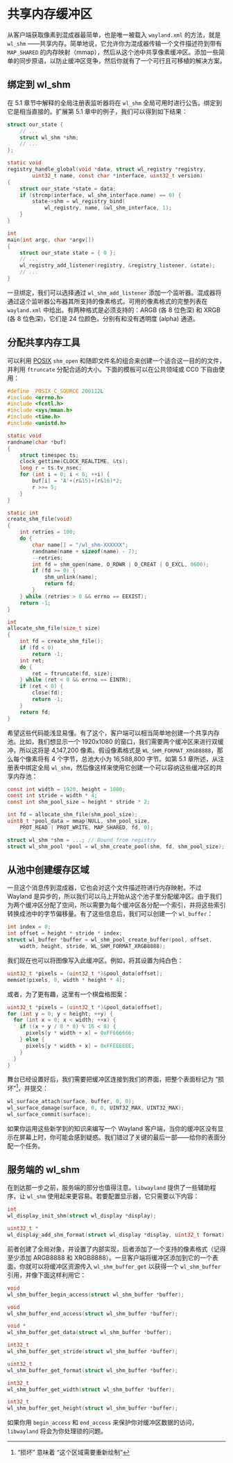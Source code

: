 # 共享内存缓冲区

从客户端获取像素到混成器最简单，也是唯一被载入 `wayland.xml` 的方法，就是 `wl_shm` ——共享内存。简单地说，它允许你为混成器传输一个文件描述符到带有 `MAP_SHARED` 的内存映射（mmap），然后从这个池中共享像素缓冲区。添加一些简单的同步原语，以防止缓冲区竞争，然后你就有了一个可行且可移植的解决方案。

## 绑定到 wl_shm

在 5.1 章节中解释的全局注册表监听器将在 `wl_shm` 全局可用时进行公告。绑定到它是相当直接的。扩展第 5.1 章中的例子，我们可以得到如下结果：

```c
struct our_state {
    // ...
    struct wl_shm *shm;
    // ...
};

static void
registry_handle_global(void *data, struct wl_registry *registry,
		uint32_t name, const char *interface, uint32_t version)
{
    struct our_state *state = data;
    if (strcmp(interface, wl_shm_interface.name) == 0) {
        state->shm = wl_registry_bind(
            wl_registry, name, &wl_shm_interface, 1);
    }
}

int
main(int argc, char *argv[])
{
    struct our_state state = { 0 };
    // ...
    wl_registry_add_listener(registry, &registry_listener, &state);
    // ...
}
```

一旦绑定，我们可以选择通过 `wl_shm_add_listener` 添加一个监听器。混成器将通过这个监听器公布器其所支持的像素格式。可用的像素格式的完整列表在 `wayland.xml` 中给出。有两种格式是必须支持的：ARGB (各 8 位色深) 和 XRGB (各 8 位色深)，它们是 24 位颜色，分别有和没有透明度 (alpha) 通道。

## 分配共享内存工具

可以利用 [POSIX](https://en.wikipedia.org/wiki/POSIX) `shm_open` 和随即文件名的组合来创建一个适合这一目的的文件，并利用 `ftruncate` 分配合适的大小。下面的模板可以在公共领域或 CC0 下自由使用：

```c
#define _POSIX_C_SOURCE 200112L
#include <errno.h>
#include <fcntl.h>
#include <sys/mman.h>
#include <time.h>
#include <unistd.h>

static void
randname(char *buf)
{
	struct timespec ts;
	clock_gettime(CLOCK_REALTIME, &ts);
	long r = ts.tv_nsec;
	for (int i = 0; i < 6; ++i) {
		buf[i] = 'A'+(r&15)+(r&16)*2;
		r >>= 5;
	}
}

static int
create_shm_file(void)
{
	int retries = 100;
	do {
		char name[] = "/wl_shm-XXXXXX";
		randname(name + sizeof(name) - 7);
		--retries;
		int fd = shm_open(name, O_RDWR | O_CREAT | O_EXCL, 0600);
		if (fd >= 0) {
			shm_unlink(name);
			return fd;
		}
	} while (retries > 0 && errno == EEXIST);
	return -1;
}

int
allocate_shm_file(size_t size)
{
	int fd = create_shm_file();
	if (fd < 0)
		return -1;
	int ret;
	do {
		ret = ftruncate(fd, size);
	} while (ret < 0 && errno == EINTR);
	if (ret < 0) {
		close(fd);
		return -1;
	}
	return fd;
}
```

希望这些代码能浅显易懂。有了这个，客户端可以相当简单地创建一个共享内存池。比如，我们想显示一个 1920x1080 的窗口，我们需要两个缓冲区来进行双缓冲，所以这将是 4,147,200 像素。假设像素格式是 `WL_SHM_FORMAT_XRGB8888`，那么每个像素将有 4 个字节，总池大小为 16,588,800 字节。如第 5.1 章所述，从注册表中绑定全局 `wl_shm`，然后像这样来使用它创建一个可以容纳这些缓冲区的共享内存池：

```c
const int width = 1920, height = 1080;
const int stride = width * 4;
const int shm_pool_size = height * stride * 2;

int fd = allocate_shm_file(shm_pool_size);
uint8_t *pool_data = mmap(NULL, shm_pool_size,
    PROT_READ | PROT_WRITE, MAP_SHARED, fd, 0);

struct wl_shm *shm = ...; // Bound from registry
struct wl_shm_pool *pool = wl_shm_create_pool(shm, fd, shm_pool_size);
```

## 从池中创建缓存区域

一旦这个消息传到混成器，它也会对这个文件描述符进行内存映射。不过 Wayland 是异步的，所以我们可以马上开始从这个池子里分配缓冲区。由于我们为两个缓冲区分配了空间，所以需要为每个缓冲区各分配一个索引，并将这些索引转换成池中的字节偏移量。有了这些信息后，我们可以创建一个 `wl_buffer`：

```c
int index = 0;
int offset = height * stride * index;
struct wl_buffer *buffer = wl_shm_pool_create_buffer(pool, offset,
    width, height, stride, WL_SHM_FORMAT_XRGB8888);
```

我们现在也可以将图像写入此缓冲区。例如，将其设置为纯白色：

```c
uint32_t *pixels = (uint32_t *)&pool_data[offset];
memset(pixels, 0, width * height * 4);
```

或者，为了更有趣，这里有一个棋盘格图案：

```c
uint32_t *pixels = (uint32_t *)&pool_data[offset];
for (int y = 0; y < height; ++y) {
  for (int x = 0; x < width; ++x) {
    if ((x + y / 8 * 8) % 16 < 8) {
      pixels[y * width + x] = 0xFF666666;
    } else {
      pixels[y * width + x] = 0xFFEEEEEE;
    }
  }
}
```

舞台已经设置好后，我们需要把缓冲区连接到我们的界面，把整个表面标记为 “损坏”[^1]，并提交：

```c
wl_surface_attach(surface, buffer, 0, 0);
wl_surface_damage(surface, 0, 0, UINT32_MAX, UINT32_MAX);
wl_surface_commit(surface);
```

如果你运用这些新学到的知识来编写一个 Wayland 客户端，当你的缓冲区没有显示在屏幕上时，你可能会感到疑惑。我们错过了关键的最后一部——给你的表面分配一个任务。

[^1]: “损坏” 意味着 “这个区域需要重新绘制”

## 服务端的 wl_shm

在到达那一步之前，服务端的部分也值得注意。`libwayland` 提供了一些辅助程序，让 `wl_shm` 使用起来更容易。若要配置显示器，它只需要以下内容：

```c
int
wl_display_init_shm(struct wl_display *display);

uint32_t *
wl_display_add_shm_format(struct wl_display *display, uint32_t format);
```

前者创建了全局对象，并设置了内部实现，后者添加了一个支持的像素格式（记得至少添加 ARGB8888 和 XRGB8888）。一旦客户端将缓冲区添加到它的一个表面，你就可以将缓冲区资源传入 `wl_shm_buffer_get` 以获得一个 `wl_shm_buffer` 引用，并像下面这样利用它：

```c
void
wl_shm_buffer_begin_access(struct wl_shm_buffer *buffer);

void
wl_shm_buffer_end_access(struct wl_shm_buffer *buffer);

void *
wl_shm_buffer_get_data(struct wl_shm_buffer *buffer);

int32_t
wl_shm_buffer_get_stride(struct wl_shm_buffer *buffer);

uint32_t
wl_shm_buffer_get_format(struct wl_shm_buffer *buffer);

int32_t
wl_shm_buffer_get_width(struct wl_shm_buffer *buffer);

int32_t
wl_shm_buffer_get_height(struct wl_shm_buffer *buffer);
```

如果你用 `begin_access` 和 `end_access` 来保护你对缓冲区数据的访问，`libwayland` 将会为你处理锁的问题。